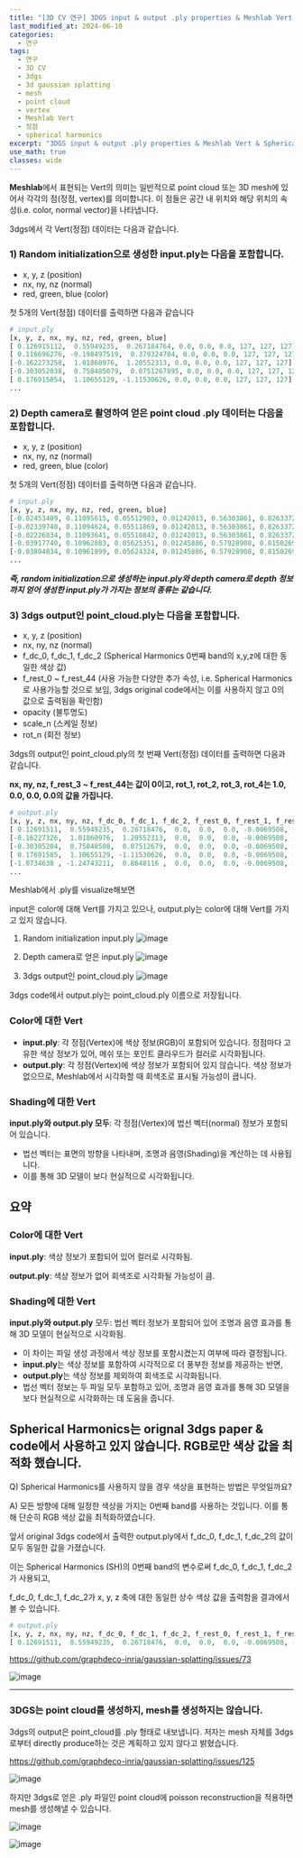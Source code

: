 ```yaml
---
title: "[3D CV 연구] 3DGS input & output .ply properties & Meshlab Vert & Spherical Harmonics (SH) & Mesh"
last_modified_at: 2024-06-10
categories:
  - 연구
tags:
  - 연구
  - 3D CV
  - 3dgs
  - 3d gaussian splatting
  - mesh
  - point cloud
  - vertex
  - Meshlab Vert
  - 정점
  - spherical harmonics
excerpt: "3DGS input & output .ply properties & Meshlab Vert & Spherical Harmonics (SH) & Mesh"
use_math: true
classes: wide
---
```


**Meshlab**에서 표현되는 Vert의 의미는 일반적으로 point cloud 또는 3D mesh에 있어서 각각의 점(정점, vertex)를 의미합니다. 이 점들은 공간 내 위치와 해당 위치의 속성(i.e. color, normal vector)을 나타냅니다.

3dgs에서 각 Vert(정점) 데이터는 다음과 같습니다.

### 1) Random initialization으로 생성한 input.ply는 다음을 포함합니다.

- x, y, z (position)
- nx, ny, nz (normal)
- red, green, blue (color)

첫 5개의 Vert(정점) 데이터를 출력하면 다음과 같습니다

```python
# input.ply
[x, y, z, nx, ny, nz, red, green, blue]
[ 0.126915112,  0.55949235,  0.267184764, 0.0, 0.0, 0.0, 127, 127, 127]
[ 0.116696276, -0.198497519,  0.379324704, 0.0, 0.0, 0.0, 127, 127, 127]
[-0.162273258,  1.01860976,  1.20552313, 0.0, 0.0, 0.0, 127, 127, 127]
[-0.303052038,  0.758485079,  0.0751267895, 0.0, 0.0, 0.0, 127, 127, 127]
[ 0.176915854,  1.10655129, -1.11530626, 0.0, 0.0, 0.0, 127, 127, 127]
...
```

### 2) Depth camera로 촬영하여 얻은 point cloud .ply 데이터는 다음을 포함합니다.

- x, y, z (position)
- nx, ny, nz (normal)
- red, green, blue (color)

첫 5개의 Vert(정점) 데이터를 출력하면 다음과 같습니다.

```python
# input.ply
[x, y, z, nx, ny, nz, red, green, blue]
[-0.02453409, 0.11095615, 0.05512903, 0.01242013, 0.56303861, 0.82633723, 0.0, 0.0, 0.0]
[-0.02339740, 0.11094624, 0.05511869, 0.01242013, 0.56303861, 0.82633723, 0.0, 235.0, 254.0]
[-0.02226834, 0.11093641, 0.05510842, 0.01242013, 0.56303861, 0.82633729, 0.0, 235.0, 254.0]
[-0.03917740, 0.10962883, 0.05625351, 0.01245886, 0.57928908, 0.81502695, 0.0, 229.0, 254.0]
[-0.03804834, 0.10961899, 0.05624324, 0.01245886, 0.57928908, 0.81502695, 0.0, 229.0, 254.0]
...
```

***즉, random initialization으로 생성하는 input.ply와 depth camera로 depth 정보까지 얻어 생성한 input.ply가 가지는 정보의 종류는 같습니다.***

### 3) 3dgs output인 point_cloud.ply는 다음을 포함합니다.

- x, y, z (position)
- nx, ny, nz (normal)
- f_dc_0, f_dc_1, f_dc_2 (Spherical Harmonics 0번째 band의 x,y,z에 대한 동일한 색상 값)
- f_rest_0 ~ f_rest_44 (사용 가능한 다양한 추가 속성, i.e. Spherical Harmonics로 사용가능할 것으로 보임, 3dgs original code에서는 이를 사용하지 않고 0의 값으로 출력됨을 확인함)
- opacity (불투명도)
- scale_n (스케일 정보)
- rot_n (회전 정보)

3dgs의 output인 point_cloud.ply의 첫 번째 Vert(정점) 데이터를 출력하면 다음과 같습니다.

**nx, ny, nz, f_rest_3 ~ f_rest_44는 값이 0이고, rot_1, rot_2, rot_3, rot_4는 1.0, 0.0, 0.0, 0.0의 값을 가집니다.**

```python
# output.ply
[x, y, z, nx, ny, nz, f_dc_0, f_dc_1, f_dc_2, f_rest_0, f_rest_1, f_rest_2, f_rest_3, f_rest_4, f_rest_5, f_rest_6, f_rest_7, f_rest_8, f_rest_9, f_rest_10, f_rest_11, f_rest_12, f_rest_13, f_rest_14, f_rest_15, f_rest_16, f_rest_17, f_rest_18, f_rest_19, f_rest_20, f_rest_21, f_rest_22, f_rest_23, f_rest_24, f_rest_25, f_rest_26, f_rest_27, f_rest_28, f_rest_29, f_rest_30, f_rest_31, f_rest_32, f_rest_33, f_rest_34, f_rest_35, f_rest_36, f_rest_37, f_rest_38, f_rest_39, f_rest_40, f_rest_41, f_rest_42, f_rest_43, f_rest_44, opacity, scale_0, scale_1, scale_2, rot_0, rot_1, rot_2, rot_3]
[ 0.12691511,  0.55949235,  0.26718476,  0.0,  0.0,  0.0, -0.0069508, -0.0069508, -0.0069508,  0.0,  0.0,  0.0,  0.0,  0.0,  0.0,  0.0,  0.0,  0.0,  0.0,  0.0,  0.0,  0.0,  0.0,  0.0,  0.0,  0.0,  0.0,  0.0,  0.0,  0.0,  0.0,  0.0,  0.0,  0.0,  0.0,  0.0,  0.0,  0.0,  0.0,  0.0,  0.0,  0.0,  0.0,  0.0,  0.0,  0.0,  0.0,  0.0,  0.0,  0.0,  0.0,  0.0,  0.0,  0.0,  0.0, -4.59511995, -3.30952573, -3.30952573, -3.30952573,  1.0,  0.0,  0.0,  0.0]
[-0.16227326,  1.01860976,  1.20552313,  0.0,  0.0,  0.0, -0.0069508, -0.0069508, -0.0069508,  0.0,  0.0,  0.0,  0.0,  0.0,  0.0,  0.0,  0.0,  0.0,  0.0,  0.0,  0.0,  0.0,  0.0,  0.0,  0.0,  0.0,  0.0,  0.0,  0.0,  0.0,  0.0,  0.0,  0.0,  0.0,  0.0,  0.0,  0.0,  0.0,  0.0,  0.0,  0.0,  0.0,  0.0,  0.0,  0.0,  0.0,  0.0,  0.0,  0.0,  0.0,  0.0,  0.0,  0.0,  0.0,  0.0, -4.59511995, -3.57876754, -3.57876754, -3.57876754,  1.0,  0.0,  0.0,  0.0]
[-0.30305204,  0.75848508,  0.07512679,  0.0,  0.0,  0.0, -0.0069508, -0.0069508, -0.0069508,  0.0,  0.0,  0.0,  0.0,  0.0,  0.0,  0.0,  0.0,  0.0,  0.0,  0.0,  0.0,  0.0,  0.0,  0.0,  0.0,  0.0,  0.0,  0.0,  0.0,  0.0,  0.0,  0.0,  0.0,  0.0,  0.0,  0.0,  0.0,  0.0,  0.0,  0.0,  0.0,  0.0,  0.0,  0.0,  0.0,  0.0,  0.0,  0.0,  0.0,  0.0,  0.0,  0.0,  0.0,  0.0,  0.0, -4.59511995, -2.97908568, -2.97908568, -2.97908568,  1.0,  0.0,  0.0,  0.0]
[ 0.17691585,  1.10655129, -1.11530626,  0.0,  0.0,  0.0, -0.0069508, -0.0069508, -0.0069508,  0.0,  0.0,  0.0,  0.0,  0.0,  0.0,  0.0,  0.0,  0.0,  0.0,  0.0,  0.0,  0.0,  0.0,  0.0,  0.0,  0.0,  0.0,  0.0,  0.0,  0.0,  0.0,  0.0,  0.0,  0.0,  0.0,  0.0,  0.0,  0.0,  0.0,  0.0,  0.0,  0.0,  0.0,  0.0,  0.0,  0.0,  0.0,  0.0,  0.0,  0.0,  0.0,  0.0,  0.0,  0.0,  0.0,  0.0, -4.59511995, -3.00402117, -3.00402117, -3.00402117,  1.0,  0.0,  0.0,  0.0]
[-1.0734638 , -1.24743211,  0.8648116 ,  0.0,  0.0,  0.0, -0.0069508, -0.0069508, -0.0069508,  0.0,  0.0,  0.0,  0.0,  0.0,  0.0,  0.0,  0.0,  0.0,  0.0,  0.0,  0.0,  0.0,  0.0,  0.0,  0.0,  0.0,  0.0,  0.0,  0.0,  0.0,  0.0,  0.0,  0.0,  0.0,  0.0,  0.0,  0.0,  0.0,  0.0,  0.0,  0.0,  0.0,  0.0,  0.0,  0.0,  0.0,  0.0,  0.0,  0.0,  0.0,  0.0,  0.0,  0.0,  0.0,  0.0,  0.0, -4.59511995, -3.3899107 , -3.3899107 , -3.3899107 ,  1.0,  0.0,  0.0,  0.0]
...
```

Meshlab에서 .ply를 visualize해보면 

input은 color에 대해 Vert를 가지고 있으나, output.ply는 color에 대해 Vert를 가지고 있지 않습니다.

1) Random initialization input.ply
![image](https://github.com/sandokim/sandokim.github.io/assets/74639652/bda5d8a8-1ec5-403d-8e4c-18a71378f1b2)

2) Depth camera로 얻은 input.ply
![image](https://github.com/sandokim/sandokim.github.io/assets/74639652/97d1ce00-d53d-4bd0-8d6a-0d00edb7e279)

3) 3dgs output인 point_cloud.ply
![image](https://github.com/sandokim/sandokim.github.io/assets/74639652/4b63bd79-95da-48b6-82d8-5c4b682907d8)

3dgs code에서 output.ply는 point_cloud.ply 이름으로 저장됩니다.

### Color에 대한 Vert
- **input.ply**: 각 정점(Vertex)에 색상 정보(RGB)이 포함되어 있습니다. 정점마다 고유한 색상 정보가 있어, 메쉬 또는 포인트 클라우드가 컬러로 시각화됩니다.
- **output.ply**: 각 정점(Vertex)에 색상 정보가 포함되어 있지 않습니다. 색상 정보가 없으므로, Meshlab에서 시각화할 때 회색조로 표시될 가능성이 큽니다.
  
### Shading에 대한 Vert
**input.ply와 output.ply 모두**: 각 정점(Vertex)에 법선 벡터(normal) 정보가 포함되어 있습니다.
- 법선 벡터는 표면의 방향을 나타내며, 조명과 음영(Shading)을 계산하는 데 사용됩니다.
- 이를 통해 3D 모델이 보다 현실적으로 시각화됩니다.

## 요약
### Color에 대한 Vert

**input.ply**: 색상 정보가 포함되어 있어 컬러로 시각화됨.

**output.ply**: 색상 정보가 없어 회색조로 시각화될 가능성이 큼.

### Shading에 대한 Vert
**input.ply와 output.ply** 모두: 법선 벡터 정보가 포함되어 있어 조명과 음영 효과를 통해 3D 모델이 현실적으로 시각화됨.
- 이 차이는 파일 생성 과정에서 색상 정보를 포함시켰는지 여부에 따라 결정됩니다.
- **input.ply**는 색상 정보를 포함하여 시각적으로 더 풍부한 정보를 제공하는 반면,
- **output.ply**는 색상 정보를 제외하여 회색조로 시각화됩니다.
- 법선 벡터 정보는 두 파일 모두 포함하고 있어, 조명과 음영 효과를 통해 3D 모델을 보다 현실적으로 시각화하는 데 도움을 줍니다.

## Spherical Harmonics는 orignal 3dgs paper & code에서 사용하고 있지 않습니다. RGB로만 색상 값을 최적화 했습니다.

Q) Spherical Harmonics를 사용하지 않을 경우 색상을 표현하는 방법은 무엇일까요?

A) 모든 방향에 대해 일정한 색상을 가지는 0번째 band를 사용하는 것입니다. 이를 통해 단순히 RGB 색상 값을 최적화하였습니다.

앞서 original 3dgs code에서 출력한 output.ply에서 f_dc_0, f_dc_1, f_dc_2의 값이 모두 동일한 값을 가졌습니다.

이는 Spherical Harmonics (SH)의 0번째 band의 변수로써 f_dc_0, f_dc_1, f_dc_2가 사용되고,

f_dc_0, f_dc_1, f_dc_2가 x, y, z 축에 대한 동일한 상수 색상 값을 출력함을 결과에서 볼 수 있습니다.

```python
# output.ply
[x, y, z, nx, ny, nz, f_dc_0, f_dc_1, f_dc_2, f_rest_0, f_rest_1, f_rest_2, f_rest_3, f_rest_4, f_rest_5, f_rest_6, f_rest_7, f_rest_8, f_rest_9, f_rest_10, f_rest_11, f_rest_12, f_rest_13, f_rest_14, f_rest_15, f_rest_16, f_rest_17, f_rest_18, f_rest_19, f_rest_20, f_rest_21, f_rest_22, f_rest_23, f_rest_24, f_rest_25, f_rest_26, f_rest_27, f_rest_28, f_rest_29, f_rest_30, f_rest_31, f_rest_32, f_rest_33, f_rest_34, f_rest_35, f_rest_36, f_rest_37, f_rest_38, f_rest_39, f_rest_40, f_rest_41, f_rest_42, f_rest_43, f_rest_44, opacity, scale_0, scale_1, scale_2, rot_0, rot_1, rot_2, rot_3]
[ 0.12691511,  0.55949235,  0.26718476,  0.0,  0.0,  0.0, -0.0069508, -0.0069508, -0.0069508,  0.0,  0.0,  0.0,  0.0,  0.0,  0.0,  0.0,  0.0,  0.0,  0.0,  0.0,  0.0,  0.0,  0.0,  0.0,  0.0,  0.0,  0.0,  0.0,  0.0,  0.0,  0.0,  0.0,  0.0,  0.0,  0.0,  0.0,  0.0,  0.0,  0.0,  0.0,  0.0,  0.0,  0.0,  0.0,  0.0,  0.0,  0.0,  0.0,  0.0,  0.0,  0.0,  0.0,  0.0,  0.0,  0.0, -4.59511995, -3.30952573, -3.30952573, -3.30952573,  1.0,  0.0,  0.0,  0.0]
```

https://github.com/graphdeco-inria/gaussian-splatting/issues/73

![image](https://github.com/sandokim/sandokim.github.io/assets/74639652/800fb8e8-2077-4c08-905a-67cf36da93ea)

----------

### 3DGS는 point cloud를 생성하지, mesh를 생성하지는 않습니다.

3dgs의 output은 point_cloud를 .ply 형태로 내보냅니다. 저자는 mesh 자체를 3dgs로부터 directly produce하는 것은 계획하고 있지 않다고 밝혔습니다.

https://github.com/graphdeco-inria/gaussian-splatting/issues/125

![image](https://github.com/sandokim/sandokim.github.io/assets/74639652/acbc3eac-64ab-4a5e-8905-74bc07f44627)

하지만 3dgs로 얻은 .ply 파일인 point cloud에 poisson reconstruction을 적용하면 mesh를 생성해낼 수 있습니다.

![image](https://github.com/sandokim/sandokim.github.io/assets/74639652/5d526f7f-e625-4891-b5b4-11835e4940e2)

![image](https://github.com/sandokim/sandokim.github.io/assets/74639652/3d640c8a-3a02-4918-a852-3e556d29056c)
